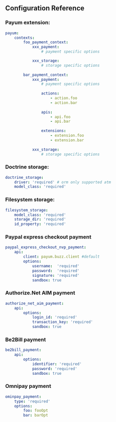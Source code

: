 ## Configuration Reference

### Payum extension:

```yaml
payum:
    contexts:
        foo_payment_context:
            xxx_payment:
                # payment specific options

            xxx_storage:
                # storage specific options
                
        bar_payment_context:
            xxx_payment:
                # payment specific options
                
                actions:
                    - action.foo
                    - action.bar
                   
                apis:
                    - api.foo
                    - api.bar
                
                extensions:
                    - extension.foo
                    - extension.bar
                
            xxx_storage:
                # storage specific options
```

### Doctrine storage:

```yaml
doctrine_storage:
    driver: 'required' # orm only supported atm
    model_class: 'required'
```

### Filesystem storage:

```yaml
filesystem_storage:
    model_class: 'required'
    storage_dir: 'required'
    id_property: 'required'
```

### Paypal express checkout payment

```yaml
paypal_express_checkout_nvp_payment:
    api:
        client: payum.buzz.client #default
        options:
            username:  'required'
            password:  'required'
            signature: 'required'
            sandbox: true
```

### Authorize.Net AIM payment

```yaml
authorize_net_aim_payment:
    api:
        options:
            login_id: 'required'
            transaction_key: 'required'
            sandbox: true
```

### Be2Bill payment

```yml
be2bill_payment:
    api:
        options:
            identifier: 'required'
            password: 'required'
            sandbox: true
```

### Omnipay payment

```yml
ominpay_payment:
    type: 'required'
    options:
        foo: fooOpt
        bar: barOpt
```